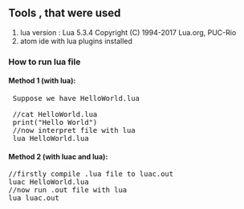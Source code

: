 ## Tools , that were used
<ol>
<li>lua version : Lua 5.3.4  Copyright (C) 1994-2017 Lua.org, PUC-Rio</li>
<li>atom ide with lua plugins installed </li>
</ol>

### How to run lua file
#### Method 1 (with lua):
<pre>
 Suppose we have HelloWorld.lua

 //cat HelloWorld.lua
 print("Hello World")
 //now interpret file with lua
 lua HelloWorld.lua
</pre>

#### Method 2 (with luac and lua):
<pre>
//firstly compile .lua file to luac.out
luac HelloWorld.lua
//now run .out file with lua
lua luac.out
</pre>
